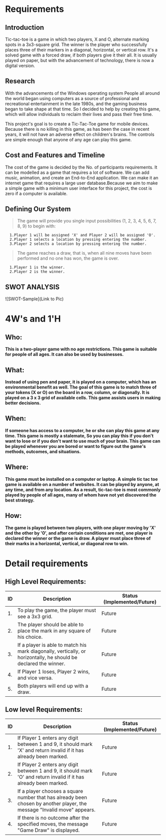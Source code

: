 # Requirements
## Introduction
<p>Tic-tac-toe is a game in which two players, X and O, alternate marking spots in a 3x3-square grid. The winner is the player who successfully places three of their markers in a diagonal, horizontal, or vertical row. It's a solved game with a forced draw, if both players give it their all. It is usually played on paper, but with the advancement of technology, there is now a digital version.</p>

## Research
<p>With the advancements of the Windows operating system People all around the world began using computers as a source of professional and recreational entertainment in the late 1980s, and the gaming business began to take shape at that time. So I decided to help by creating this game, which will allow individuals to reclaim their lives and pass their free time.</p>

<p>This project's goal is to create a Tic-Tac-Toe game for mobile devices. Because there is no killing in this game, as has been the case in recent years, it will not have an adverse effect on children's brains. The controls are simple enough that anyone of any age can play this game.</p>

## Cost and Features and Timeline
<p>The cost of the game is decided by the No. of participants requirements. It can be modelled as a game that requires a lot of software. We can add music, animation, and create an End-to-End application. We can make it an internet game that requires a large user database.Because we aim to make a simple game with a minimum user interface for this project, the cost is zero if a computer is available.</p>

## Defining Our System
><p>The game will provide you single input possibilities (1, 2, 3, 4, 5, 6, 7, 8, 9) to begin with:</p>
      1.Player 1 will be assigned 'X' and Player 2 will be assigned 'O'.
      2.Player 1 selects a location by pressing entering the number.
      3.Player 2 selects a location by pressing entering the number.
><p>The game reaches a draw, that is, when all nine moves have been performed and no one has won, the game is over.</p>
      1.Player 1 is the winner.
      2.Player 2 is the winner.
## SWOT ANALYSIS
![SWOT-Sample](Link to Pic)

# 4W&#39;s and 1&#39;H

## Who:

**This is a two-player game with no age restrictions. This game is suitable for people of all ages. It can also be used by businesses.**

## What:

**Instead of using pen and paper, it is played on a computer, which has an environmental benefit as well. The goal of this game is to match three of your tokens (X or O) on the board in a row, column, or diagonally. It is played on a 3 x 3 grid of available cells. This game assists users in making better decisions.**

## When:

**If someone has access to a computer, he or she can play this game at any time. This game is mostly a stalemate, So you can play this if you don't want to lose or if you don't want to use much of your brain. This game can be played whenever you are bored or want to figure out the game's methods, outcomes, and situations.**

## Where:

**This game must be installed on a computer or laptop. A simple tic tac toe game is available on a number of websites. It can be played by anyone, at any time, and from any location. As a result, tic-tac-toe is most commonly played by people of all ages, many of whom have not yet discovered the best strategy.**

## How:

**The game is played between two players, with one player moving by 'X' and the other by '0', and after certain conditions are met, one player is declared the winner or the game is draw. A player must place three of their marks in a horizontal, vertical, or diagonal row to win.**

# Detail requirements
## High Level Requirements:

| ID | Description | Status (Implemented/Future) |
|---|---|---|
| 1. | To play the game, the player must see a 3x3 grid. | Future |
| 2. | The player should be able to place the mark in any square of his choice. | Future |
| 3. | If a player is able to match his mark diagonally, vertically, or horizontally, he should be declared the winner. | Future |
| 4. | If Player 1 loses, Player 2 wins, and vice versa. | Future |
| 5. | Both players will end up with a draw. | Future |
   


##  Low level Requirements:
 
ID | Description | Status (Implemented/Future)
|---|---|---|
1. | If Player 1 enters any digit between 1 and 9, it should mark 'X' and return invalid if it has already been marked. | Future
2. | If Player 2 enters any digit between 1 and 9, it should mark 'O' and return invalid if it has already been marked. | Future
3. | If a player chooses a square number that has already been chosen by another player, the message "Invalid move" appears. | Future
4. | If there is no outcome after the specified moves, the message "Game Draw" is displayed. | Future

